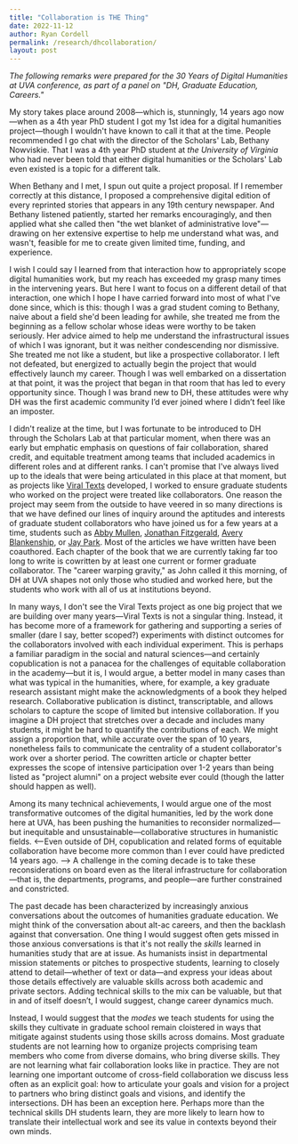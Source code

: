 ```yaml
---
title: "Collaboration is THE Thing"
date: 2022-11-12
author: Ryan Cordell
permalink: /research/dhcollaboration/
layout: post
---
```


_The following remarks were prepared for the 30 Years of Digital Humanities at UVA conference, as part of a panel on "DH, Graduate Education, Careers."_

My story takes place around 2008—which is, stunningly, 14 years ago now—when as a 4th year PhD student I got my 1st idea for a digital humanities project—though I wouldn't have known to call it that at the time. People recommended I go chat with the director of the Scholars' Lab, Bethany Nowviskie. That I was a 4th year PhD student at *the University of Virginia*  who had never been told that either digital humanities or the Scholars' Lab even existed is a topic for a different talk. 

When Bethany and I met, I spun out quite a project proposal. If I remember correctly at this distance, I proposed a comprehensive digital edition of every reprinted stories that appears in any 19th century newspaper. And Bethany listened patiently, started her remarks encouragingly, and then applied what she called then "the wet blanket of administrative love"—drawing on her extensive expertise to help me understand what was, and wasn't, feasible for me to create given limited time, funding, and experience.

I wish I could say I learned from that interaction how to appropriately scope digital humanities work, but my reach has exceeded my grasp many times in the intervening years. But here I want to focus on a different detail of that interaction, one which I hope I have carried forward into most of  what I've done since, which is this: though I was a grad student coming to Bethany, naive about a field she'd been leading for awhile, she treated me from the beginning as a fellow scholar whose ideas were worthy to be taken seriously. Her advice aimed to help me understand the infrastructural issues of which I was ignorant, but it was neither condescending nor dismissive. She treated me not like a student, but like a prospective collaborator. I left not defeated, but energized to actually begin the project that would effectively launch my career. Though I was well embarked on a dissertation at that point, it was the project that began in that room that has led to every opportunity since. Though I was brand new to DH, these attitudes were why DH was the first academic community I’d ever joined where I didn’t feel like an imposter. 

I didn't realize at the time, but I was fortunate to be introduced to DH through the Scholars Lab at that particular moment, when there was an early but emphatic emphasis on questions of fair collaboration, shared credit, and equitable treatment among teams that included academics in different roles and at different ranks. I can't promise that I've always lived up to the ideals that were being articulated in this place at that moment, but as projects like [Viral Texts](https://viraltexts.org/) developed, I worked to ensure graduate students who worked on the project were treated like collaborators. One reason the project may seem from the outside to have veered in so many directions is that we have defined our lines of inquiry around the aptitudes and interests of graduate student collaborators who have joined us for a few years at a time, students such as [Abby Mullen](https://abbymullen.org/), [Jonathan Fitzgerald](https://jonathandfitzgerald.com/), [Avery Blankenship](https://www.averyblankenship.com/), or [Jay Park](https://ischool.illinois.edu/people/jaihyun-park).  Most of the articles we have written have been coauthored. Each chapter of the book that we are currently taking far too long to write is cowritten by at least one current or former graduate collaborator. The "career warping gravity," as John called it this morning, of DH at UVA shapes not only those who studied and worked here, but the students who work with all of us at institutions beyond.

In many ways, I don't see the Viral Texts project as one big project that we are building over many years—Viral Texts is not a singular thing. Instead, it has become more of a framework for gathering and supporting a series of smaller (dare I say, better scoped?) experiments with distinct outcomes for the collaborators involved with each individual experiment. This is perhaps a familiar paradigm in the social and natural sciences—and certainly copublication is not a panacea for the challenges of equitable collaboration in the academy—but it is, I would argue, a better model in many cases than what was typical in the humanities, where, for example, a key graduate research assistant might make the acknowledgments of a book they helped research. Collaborative publication is distinct, transcriptable, and allows scholars to capture the scope of limited but intensive collaboration.  If you imagine a DH project that stretches over a decade and includes many students, it might be hard to quantify the contributions of each. We might assign a proportion that, while accurate over the span of 10 years, nonetheless fails to communicate the centrality of a student collaborator's work over a shorter period. The cowritten article or chapter better expresses the scope of intensive participation over 1-2 years than being listed as "project alumni" on a project website ever could (though the latter should happen as well).

Among its many technical achievements, I would argue one of the most transformative outcomes of the digital humanities, led by the work done here at UVA, has been pushing the humanities to reconsider normalized—but inequitable and unsustainable—collaborative structures in humanistic fields. <--Even outside of DH, copublication and related forms of equitable collaboration have become more common than I ever could have predicted 14 years ago. --> A challenge in the coming decade is to take these reconsiderations on board even as the literal infrastructure for collaboration—that is, the departments, programs, and people—are further constrained and constricted. 

The past decade has been characterized by increasingly anxious conversations about the outcomes of humanities graduate education. We might think of the conversation about alt-ac careers, and then the backlash against that conversation. One thing I would suggest often gets missed in those anxious conversations is that it's not really the *skills* learned in humanities study that are at issue. As humanists insist in departmental mission statements or pitches to prospective students, learning to closely attend to detail—whether of text or data—and express your ideas about those details effectively are valuable skills across both academic and private sectors.  Adding technical skills to the mix can be valuable, but that in and of itself doesn’t, I would suggest, change career dynamics much. 

Instead, I would suggest that the *modes* we teach students for using the skills they cultivate in graduate school remain cloistered in ways that mitigate against students using those skills across domains. Most graduate students are not learning how to organize projects comprising team members who come from diverse domains, who bring diverse skills. They are not learning what fair collaboration looks like in practice. They are not learning one important outcome of cross-field collaboration we discuss less often as an explicit goal: how to articulate your goals and vision for a project to partners who bring distinct goals and visions, and identify the intersections. DH has been an exception here. Perhaps more than the technical skills DH students learn, they are more likely to learn how to translate their intellectual work and see its value in contexts beyond their own minds. 